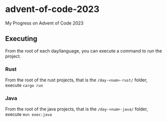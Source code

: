 # advent-of-code-2023
My Progress on Advent of Code 2023

## Executing
From the root of each day/language, you can execute a command to run the project.

### Rust
From the root of the rust projects, that is the `/day-<num>-rust/` folder, execute `cargo run`

### Java
From the root of the java projects, that is the `/day-<num>-java/` folder, execute `mvn exec:java` 